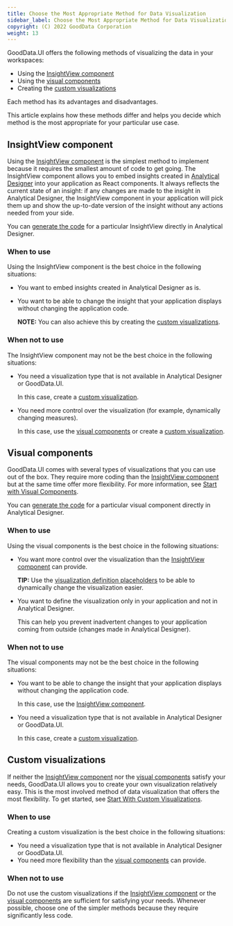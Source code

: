 ```yaml
---
title: Choose the Most Appropriate Method for Data Visualization
sidebar_label: Choose the Most Appropriate Method for Data Visualization
copyright: (C) 2022 GoodData Corporation
weight: 13
---
```


GoodData.UI offers the following methods of visualizing the data in your workspaces:

-  Using the [InsightView component](#insightview-component)
-  Using the [visual components](#visual-components)
-  Creating the [custom visualizations](#custom-visualizations)

Each method has its advantages and disadvantages.

This article explains how these methods differ and helps you decide which method is the most appropriate for your particular use case.

## InsightView component

Using the [InsightView component](10_vis__insight_view.md) is the simplest method to implement because it requires the smallest amount of code to get going.
The InsightView component allows you to embed insights created in [Analytical Designer](https://help.gooddata.com/pages/viewpage.action?pageId=86794494) into your application as React components.
It always reflects the current state of an insight: if any changes are made to the insight in Analytical Designer,
the InsightView component in your application will pick them up and show the up-to-date version of the insight without any actions needed from your side.

You can [generate the code](https://help.gooddata.com/pages/viewpage.action?pageId=86793524#EmbedInsights-Embedasaliveinsight) for a particular InsightView directly in Analytical Designer.

### When to use

Using the InsightView component is the best choice in the following situations:

-   You want to embed insights created in Analytical Designer as is.
-   You want to be able to change the insight that your application displays without changing the application code.
     
     **NOTE:** You can also achieve this by creating the [custom visualizations](#custom-visualizations).

### When not to use

The InsightView component may not be the best choice in the following situations:

-   You need a visualization type that is not available in Analytical Designer or GoodData.UI.
     
     In this case, create a [custom visualization](#custom-visualizations).
-   You need more control over the visualization (for example, dynamically changing measures).
    
     In this case, use the [visual components](#visual-components) or create a [custom visualization](#custom-visualizations).

## Visual components

GoodData.UI comes with several types of visualizations that you can use out of the box.
They require more coding than the [InsightView component](#insightview-component) but at the same time offer more flexibility.
For more information, see [Start with Visual Components](10_vis__start_with_visual_components.md).

You can [generate the code](https://help.gooddata.com/pages/viewpage.action?pageId=86793524#EmbedInsights-Embedasapermanentinsight) for a particular visual component directly in Analytical Designer.

### When to use

Using the visual components is the best choice in the following situations:

-   You want more control over the visualization than the [InsightView component](#insightview-component) can provide.
    
     **TIP:** Use the [visualization definition placeholders](30_tips__placeholders.md) to be able to dynamically change the visualization easier. 
-   You want to define the visualization only in your application and not in Analytical Designer.
    
     This can help you prevent inadvertent changes to your application coming from outside (changes made in Analytical Designer).

### When not to use

The visual components may not be the best choice in the following situations:

-   You want to be able to change the insight that your application displays without changing the application code.
    
     In this case, use the [InsightView component](#insightview-component).
-   You need a visualization type that is not available in Analytical Designer or GoodData.UI.
    
     In this case, create a [custom visualization](#custom-visualizations).

## Custom visualizations

If neither the [InsightView component](#insightview-component) nor the [visual components](#visual-components) satisfy your needs, GoodData.UI allows you to create your own visualization relatively easy.
This is the most involved method of data visualization that offers the most flexibility. To get started, see [Start With Custom Visualizations](50_custom__create_new_visualization.md).

### When to use

Creating a custom visualization is the best choice in the following situations:

-   You need a visualization type that is not available in Analytical Designer or GoodData.UI.
-   You need more flexibility than the [visual components](#visual-components) can provide.

### When not to use

Do not use the custom visualizations if the [InsightView component](#insightview-component) or the [visual components](#visual-components) are sufficient for satisfying your needs. Whenever possible, choose one of the simpler methods because they require significantly less code.
